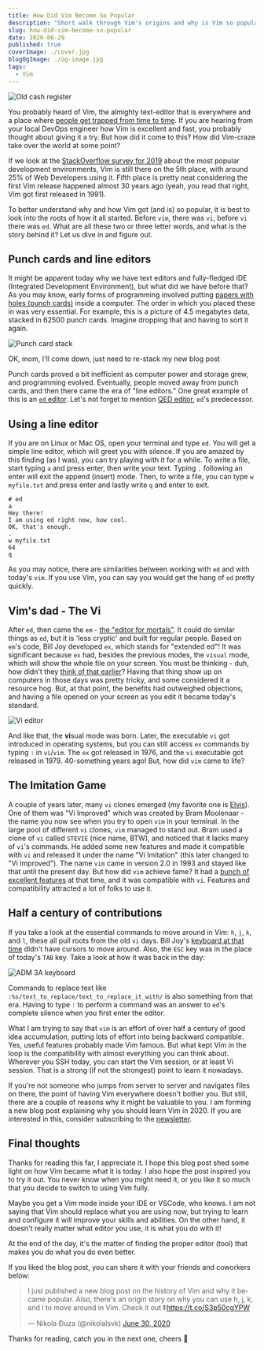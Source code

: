 ```yaml
---
title: How Did Vim Become So Popular
description: "Short walk through Vim's origins and why is Vim so popular today"
slug: how-did-vim-become-so-popular
date: 2020-06-29
published: true
coverImage: ./cover.jpg
blogOgImage: ./og-image.jpg
tags:
  - Vim
---
```


![Old cash register](./cover.jpg)

You probably heard of Vim, the almighty text-editor that is everywhere and
a place where [people get trapped from time to time](https://stackoverflow.com/questions/11828270/how-do-i-exit-the-vim-editor).
If you are hearing from your local DevOps engineer how Vim is excellent and
fast, you probably thought about giving it a try. But how did it come
to this? How did Vim-craze take over the world at some point?

If we look at the
[StackOverflow survey for 2019](https://insights.stackoverflow.com/survey/2019#technology-_-most-popular-development-environments)
about the most popular development environments, Vim is still there on the 5th
place, with around 25% of Web Developers using it. Fifth place is pretty neat
considering the first Vim release happened almost 30 years ago (yeah, you read
that right, Vim got first released in 1991).

To better understand why and how Vim got (and is) so popular, it is best to
look into the roots of how it all started. Before `vim`, there was `vi`, before
`vi` there was `ed`. What are all these two or three letter words, and
what is the story behind it? Let us dive in and figure out.

## Punch cards and line editors

It might be apparent today why we have text editors and fully-fledged IDE
(Integrated Development Environment), but what did we have before that?
As you may know, early forms of programming involved putting [papers with
holes (punch cards)](https://en.wikipedia.org/wiki/Punched_card) inside a
computer. The order in which you placed these in was very essential. For example, this
is a picture of 4.5 megabytes data, stacked in 62500 punch cards. Imagine
dropping that and having to sort it again.

![Punch card stack](./punch-card-stack.jpg)

<div class="photo-caption">
  OK, mom, I'll come down, just need to re-stack my new blog post
</div>

Punch cards proved a bit inefficient as computer power and storage grew, and
programming evolved. Eventually, people moved away from punch cards, and then
there came the era of "line editors." One great example of this is an
[`ed` editor](<https://en.wikipedia.org/wiki/Ed_(text_editor)>). Let's not forget to
mention [QED editor](https://www.bell-labs.com/usr/dmr/www/qedman.html),
`ed`'s predecessor.

## Using a line editor

If you are on Linux or Mac OS, open your terminal and type `ed`. You
will get a simple line editor, which will greet you with silence.
If you are amazed by this finding (as I was), you can try playing with it for a while. To write
a file, start typing `a` and press enter, then write your text. Typing `.`
following an enter will exit the append (insert) mode. Then, to write a file, you can
type `w myfile.txt` and press enter and lastly write `q` and enter to exit.

```
# ed
a
Hey there!
I am using ed right now, how cool.
OK, that's enough.
.
w myfile.txt
64
q
```

As you may notice, there are similarities between working with `ed` and with
today's `vim`. If you use Vim, you can say you would get the hang of `ed` pretty
quickly.

## Vim's dad - The Vi

After `ed`, then came the `em` - [the "editor for mortals"](http://www.eecs.qmul.ac.uk/~gc/history/).
It could do similar things as `ed`, but it is 'less cryptic' and built for
regular people. Based on `em`'s code, Bill Joy developed `ex`, which
stands for "extended ed"! It was significant because `ex` had, besides the previous
modes, the `visual` mode, which will show the whole file on your screen. You
must be thinking - duh, how didn't they [think of that earlier](https://www.bell-labs.com/usr/dmr/www/qed.html)?
Having that thing show up on computers in those days was pretty tricky,
and some considered it a resource hog. But, at that point, the benefits had
outweighed objections, and having a file opened on your screen as you edit it
became today's standard.

![Vi editor](./vi.png)

And like that, the **vi**sual mode was born. Later, the executable `vi` got
introduced in operating systems, but you can still access `ex` commands by
typing `:` in `vi`/`vim`. The `ex` got released in 1976, and the `vi`
executable got released in 1979. 40-something years ago! But, how did `vim` came to life?

## The Imitation Game

A couple of years later, many `vi` clones emerged (my favorite one is
[Elvis](<https://en.wikipedia.org/wiki/Elvis_(text_editor)>)). One of them was "Vi
Improved" which was created by Bram Moolenaar - the name you now see when you
try to open `vim` in your terminal. In the large pool of different `vi` clones,
`vim` managed to stand out. Bram used a clone of `vi` called `STEVIE` (nice
name, BTW), and noticed that it lacks many of `vi`'s commands. He added
some new features and made it compatible with `vi` and released it under
the name "Vi Imitation" (this later changed to "Vi Improved"). The name `vim` came in version 2.0 in 1993 and
stayed like that until the present day. But how did `vim` achieve fame? It had a
[bunch of excellent features](<https://en.wikipedia.org/wiki/Vim_(text_editor)#Features_and_improvements_over_vi>)
at that time, and it was compatible with `vi`. Features and compatibility attracted a lot of folks to use it.

## Half a century of contributions

If you take a look at the essential commands to move around in Vim: `h`, `j`,
`k`, and `l`, these all pull roots from the old `vi` days. Bill Joy's
[keyboard at that time](https://en.wikipedia.org/wiki/ADM-3A)
didn't have cursors to move around. Also, the `ESC` key was in the place
of today's `TAB` key. Take a look at how it was back in the day:

![ADM 3A keyboard](./adm-3a-keyboard.png)

Commands to replace text like `:%s/text_to_replace/text_to_replace_it_with/` is
also something from that era. Having to type `:` to perform a command
was an answer to `ed`'s complete silence when you first enter the editor.

What I am trying to say that `vim` is an effort of over half a century of
good idea accumulation, putting lots of effort into being backward compatible.
Yes, useful features probably made Vim famous. But what kept Vim in the loop is
the compatibility with almost everything you can think about. Wherever you SSH
today, you can start the Vim session, or at least Vi session. That is a strong
(if not the strongest) point to learn it nowadays.

If you're not someone who jumps from server to server and navigates files on
there, the point of having Vim everywhere doesn't bother you. But
still, there are a couple of reasons why it might be valuable to you. I am forming
a new blog post explaining why you should learn Vim in 2020. If you are interested
in this, consider subscribing to the [newsletter](/newsletter).

## Final thoughts

Thanks for reading this far, I appreciate it. I hope this blog post shed some
light on how Vim became what it is today. I also hope the post inspired you to
try it out. You never know when you might need it, or you like it so much that
you decide to switch to using Vim fully.

Maybe you get a Vim mode inside your IDE or VSCode, who knows. I am not saying
that Vim should replace what you are using now, but trying to learn and
configure it will improve your skills and abilities. On the other hand, it doesn't really
matter what editor you use, it is what you do with it!

At the end of the day, it's the matter of finding the proper editor
(tool) that makes you do what you do even better.

If you liked the blog post, you can share it with your friends and coworkers below:

<blockquote class="twitter-tweet tw-align-center"><p lang="en" dir="ltr">I just published a new blog post on the history of Vim and why it became popular. Also, there&#39;s an origin story on why you can use h, j, k, and l to move around in Vim. Check it out ⏬<a href="https://t.co/S3p50cgYPW">https://t.co/S3p50cgYPW</a></p>&mdash; Nikola Đuza (@nikolalsvk) <a href="https://twitter.com/nikolalsvk/status/1277888730414669825?ref_src=twsrc%5Etfw">June 30, 2020</a></blockquote> <script async src="https://platform.twitter.com/widgets.js" charset="utf-8"></script>

Thanks for reading, catch you in the next one, cheers 🍻
